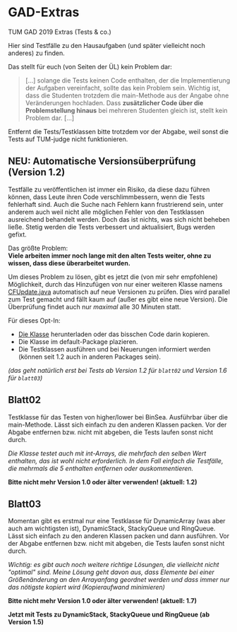 # GAD-Extras
TUM GAD 2019 Extras (Tests &amp; co.)

Hier sind Testfälle zu den Hausaufgaben (und später vielleicht noch anderes) zu finden.

Das stellt für euch (von Seiten der ÜL) kein Problem dar:
> [...] solange die Tests keinen Code enthalten, der die Implementierung der Aufgaben vereinfacht, sollte das kein Problem sein.
 Wichtig ist, dass die Studenten trotzdem die main-Methode aus der Angabe ohne Veränderungen hochladen. Dass **zusätzlicher Code über die Problemstellung hinaus** bei mehreren Studenten gleich ist, stellt kein Problem dar. [...]

Entfernt die Tests/Testklassen bitte trotzdem vor der Abgabe, weil sonst die Tests auf TUM-judge nicht funktionieren.

## NEU: Automatische Versionsüberprüfung (Version 1.2)
Testfälle zu veröffentlichen ist immer ein Risiko, da diese dazu führen können, dass Leute ihren Code verschlimmbessern, wenn die Tests fehlerhaft sind. Auch die Suche nach Fehlern kann frustrierend sein, unter anderem auch weil nicht alle möglichen Fehler von den Testklassen ausreichend behandelt werden. Doch das ist nichts, was sich nicht beheben ließe. Stetig werden die Tests verbessert und aktualisiert, Bugs werden gefixt.

Das größte Problem:<br>
**Viele arbeiten immer noch lange mit den alten Tests weiter, ohne zu wissen, dass diese überarbeitet wurden.** 

Um dieses Problem zu lösen, gibt es jetzt die (von mir sehr empfohlene) Möglichkeit, durch das Hinzufügen von nur einer weiteren Klasse namens [CFUpdate.java](version/CFUpdate.java) automatisch auf neue Versionen zu prüfen. Dies wird parallel zum Test gemacht und fällt kaum auf (außer es gibt eine neue Version). Die Überprüfung findet auch nur *maximal* alle 30 Minuten statt.

Für dieses Opt-In:
 * [Die Klasse](version/CFUpdate.java) herunterladen oder das bisschen Code darin kopieren.
 * Die Klasse im default-Package plazieren.
 * Die Testklassen ausführen und bei Neuerungen informiert werden (können seit 1.2 auch in anderen Packages sein).

_(das geht natürlich erst bei Tests ab Version 1.2 für `blatt02` und Version 1.6 für `blatt03`)_

## Blatt02
Testklasse für das Testen von higher/lower bei BinSea. Ausführbar über die main-Methode. Lässt sich einfach zu den anderen Klassen packen.
Vor der Abgabe entfernen bzw. nicht mit abgeben, die Tests laufen sonst nicht durch.

*Die Klasse testet auch mit int-Arrays, die mehrfach den selben Wert enthalten, das ist wohl nicht erforderlich.
In dem Fall einfach die Testfälle, die mehrmals die 5 enthalten entfernen oder auskommentieren.*

**Bitte nicht mehr Version 1.0 oder älter verwenden! (aktuell: 1.2)**

## Blatt03
Momentan gibt es erstmal nur eine Testklasse für DynamicArray (was aber auch am wichtigsten ist), DynamicStack, StackyQueue und RingQueue. Lässt sich einfach zu den anderen Klassen packen und dann ausführen. Vor der Abgabe entfernen bzw. nicht mit abgeben, die Tests laufen sonst nicht durch.

*Wichtig: es gibt auch noch weitere richtige Lösungen, die vielleicht nicht "optimal" sind. Meine Lösung geht davon aus, dass Elemente bei einer Größenänderung an den Arrayanfang geordnet werden und dass immer nur das nötigste kopiert wird (Kopieraufwand minimieren)*

**Bitte nicht mehr Version 1.0 oder älter verwenden! (aktuell: 1.7)**

**Jetzt mit Tests zu DynamicStack, StackyQueue und RingQueue (ab Version 1.5)**
